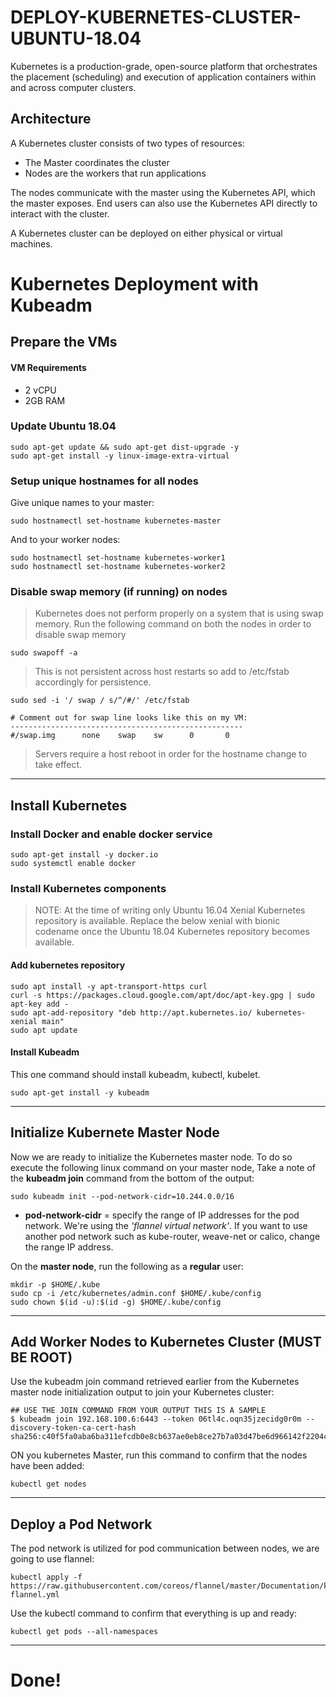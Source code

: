 # DEPLOY-KUBERNETES-CLUSTER-UBUNTU-18.04
Kubernetes is a production-grade, open-source platform that orchestrates the placement (scheduling) and execution of application containers within and across computer clusters.

## Architecture

A Kubernetes cluster consists of two types of resources:

- The Master coordinates the cluster
- Nodes are the workers that run applications

The nodes communicate with the master using the Kubernetes API, which the master exposes. End users can also use the Kubernetes API directly to interact with the cluster.

A Kubernetes cluster can be deployed on either physical or virtual machines.

# Kubernetes Deployment with Kubeadm

## Prepare the VMs
#### VM Requirements
- 2 vCPU 
- 2GB RAM 
  
### Update Ubuntu 18.04
 ```
 sudo apt-get update && sudo apt-get dist-upgrade -y
 sudo apt-get install -y linux-image-extra-virtual
 ```
### Setup unique hostnames for all nodes
Give unique names to your master:
```
sudo hostnamectl set-hostname kubernetes-master
```
And to your worker nodes:
```
sudo hostnamectl set-hostname kubernetes-worker1
sudo hostnamectl set-hostname kubernetes-worker2
```
### Disable swap memory (if running) on nodes
> Kubernetes does not perform properly on a system that is using swap memory. Run the following command on both the nodes in order to disable swap memory

```
sudo swapoff -a 
````
> This is not persistent across host restarts so add to /etc/fstab accordingly for persistence.
```
sudo sed -i '/ swap / s/^/#/' /etc/fstab

# Comment out for swap line looks like this on my VM:
----------------------------------------------------
#/swap.img      none    swap    sw      0       0
```
> Servers require a host reboot in order for the hostname change to take effect.

---
 ## Install Kubernetes

### Install Docker and enable docker service
```
sudo apt-get install -y docker.io
sudo systemctl enable docker
```
### Install Kubernetes components

> NOTE: At the time of writing only Ubuntu 16.04 Xenial Kubernetes repository is available. Replace the below xenial with bionic codename once the Ubuntu 18.04 Kubernetes repository becomes available.

#### Add kubernetes repository
```
sudo apt install -y apt-transport-https curl
curl -s https://packages.cloud.google.com/apt/doc/apt-key.gpg | sudo apt-key add -
sudo apt-add-repository "deb http://apt.kubernetes.io/ kubernetes-xenial main"
sudo apt update
```
#### Install Kubeadm
This one command should install kubeadm, kubectl, kubelet.
```
sudo apt-get install -y kubeadm
```
---
## Initialize Kubernete Master Node

Now we are ready to initialize the Kubernetes master node. To do so execute the following linux command on your master node, Take a note of the **kubeadm join** command from the bottom of the output:
```
sudo kubeadm init --pod-network-cidr=10.244.0.0/16
```
- **pod-network-cidr** = specify the range of IP addresses for the pod network. We're using the *'flannel virtual network'*. If you want to use another pod network such as kube-router, weave-net or calico, change the range IP address.

 On the **master node**, run the following as a **regular** user:
```
mkdir -p $HOME/.kube
sudo cp -i /etc/kubernetes/admin.conf $HOME/.kube/config
sudo chown $(id -u):$(id -g) $HOME/.kube/config
```
---
## Add Worker Nodes to Kubernetes Cluster (MUST BE ROOT)

Use the kubeadm join command retrieved earlier from the Kubernetes master node initialization output to join your Kubernetes cluster:
```
## USE THE JOIN COMMAND FROM YOUR OUTPUT THIS IS A SAMPLE
$ kubeadm join 192.168.100.6:6443 --token 06tl4c.oqn35jzecidg0r0m --discovery-token-ca-cert-hash sha256:c40f5fa0aba6ba311efcdb0e8cb637ae0eb8ce27b7a03d47be6d966142f2204c
```
ON you kubernetes Master, run this command to confirm that the nodes have been added:
```
kubectl get nodes
```
---
## Deploy a  Pod Network
The pod network is utilized for pod communication between nodes, we are going to use flannel:

```
kubectl apply -f https://raw.githubusercontent.com/coreos/flannel/master/Documentation/kube-flannel.yml
```
 Use the kubectl command to confirm that everything is up and ready:
```
kubectl get pods --all-namespaces
```
---
# Done!

